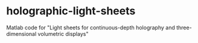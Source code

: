 # holographic-light-sheets
Matlab code for "Light sheets for continuous-depth holography and three-dimensional volumetric displays"
